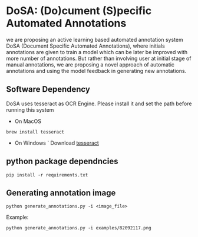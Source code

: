 
# DoSA: (Do)cument (S)pecific Automated Annotations

we are proposing an active learning based automated annotation system DoSA (Document Specific Automated Annotations), where initials annotations are given to train a model which can be later be improved with more number of annotations. But rather than involving user at initial stage of manual annotations, we are proposing a novel approach of automatic annotations and using the model feedback in generating new annotations. 

## Software Dependency

DoSA uses tesseract as OCR Engine. Please install it and set the path before running this system

- On MacOS
```
brew install tesseract
```
- On Windows
`
Download [tesseract](https://sourceforge.net/projects/tesseract-ocr-alt/files/)


## python package dependncies

```
pip install -r requirements.txt
```

## Generating annotation image

```
python generate_annotations.py -i <image_file>
```


Example:

```
python generate_annotations.py -i examples/82092117.png
```
